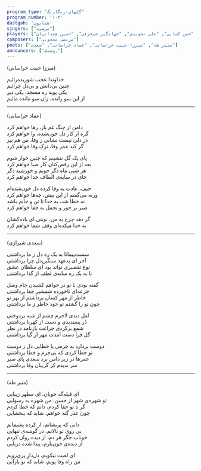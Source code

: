 ```yaml
---
program_type: "گلهای-رنگارنگ"
program_number: '۱۰۴'
dastgah: 'همایون'
singers: ["مرضیه"]
players: ["مرتضی محجوبی", "حسن کسایی", "علی تجویدی", "جهانگیر شنجرفی", "حسین همدانیان"]
composers: ["مرتضی محجوبی"]
poets: ["منیر طه", "میرزا حبیب خراسانی", "عماد خراسانی", "سعدی"]
announcers: ["روشنک"]
---
```



(میرزا حبیب خراسانی)  

خداوندا عجب شوریده‌رائیم  
چنین بی‌دانش و بی‌دل چرائیم  
یکی پوید ره مسجد، یکی دیر  
از این سو رانده، زان سو مانده مائیم  

---

(عماد خراسانی)  

دامن از چنگ غم یار، رها خواهم کرد  
گره از کار دل خون‌شده، وا خواهم کرد  
در دلی نیست نشانی ز وفا، من هم نیز  
گر کند عمر وفا، ترکِ وفا خواهم کرد  

پای یک گل ننشینم که چنین خوار شوم  
بعد از این رقص‌کنان کار صبا خواهم کرد  
هر شبی ماه دگر جویم و خورشید دگر  
جای در سایه‌ی الطاف خدا خواهم کرد  

حیف، عادت به وفا کرده دل خون‌شده‌ام  
ورنه می‌گفتم از این بیش، چه‌ها خواهم کرد  
نه خطا شد، به خدا تا تن و جانم باشد  
صبر بر جور و تحمل به جفا خواهم کرد  

گر دهد چرخ به من، نوبتی ای باده‌کشان  
به خدا میکده‌ای وقف شما خواهم کرد  

---

(سعدی شیرازی)  

سست‌پیمانا به یک ره دل ز ما برداشتی  
آخر ای بدعهد سنگین‌دل چرا برداشتی  
نوع تقصیری تواند بود ای سلطان عشق  
تا به یک ره سایه‌ی لطف از گدا برداشتی  

گفته بودی با تو در خواهم کشیدن جام وصل  
جرعه‌ای ناخورده شمشیر جفا برداشتی  
خاطر از مهر کسان برداشتم از بهر تو  
چون تو را گشتم تو خود خاطر ز ما برداشتی  

لعل دیدی لاجرم چشم از شبه بردوختی  
دُر پسندیدی و دست از کهربا برداشتی  
شمع برکردی چراغت بازنامد در نظر  
گل فرا دست آمدت مهر از گیا برداشتی  

دوست بردارد به جرمی یا خطایی دل ز دوست  
تو خطا کردی که بی‌جرم و خطا برداشتی  
عمرها در زیر دامن برد سعدی پای صبر  
سر ندیدم کز گریبان وفا برداشتی  

---

(منیر طه)  

ای قبله‌گه خوبان، ای مظهر زیبایی  
تو شهره‌ی شهر از حسن، من شهره به رسوایی  
گر با تو جفا کردم، دانم که خطا کردم  
چون عذر گنه خواهم، شاید که ببخشایی  

دانی که پریشانم، از کرده پشیمانم  
بی روی تو نالانم، در گوشه‌ی تنهایی  
خوناب جگر هر دم، از دیده روان کردم  
از دیده‌ی خون‌بارم، پیدا شده دریایی  

ای لعبت نیکویم، دل‌دارِ پری‌رویم  
من راه وفا پویم، شاید که تو بازآیی
